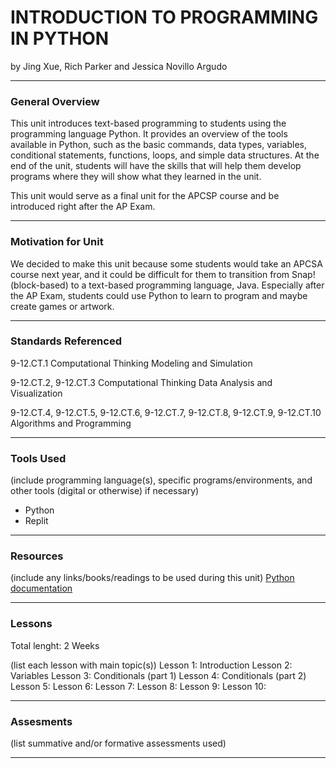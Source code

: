 # INTRODUCTION TO PROGRAMMING IN PYTHON
by Jing Xue, Rich Parker and Jessica Novillo Argudo

-----

### General Overview
This unit introduces text-based programming to students using the programming language Python. It provides an overview of the tools available in Python, such as the basic commands, data types, variables, conditional statements, functions, loops, and simple data structures. At the end of the unit, students will have the skills that will help them develop programs where they will show what they learned in the unit. 

This unit would serve as a final unit for the APCSP course and be introduced right after the AP Exam.

---

### Motivation for Unit
We decided to make this unit because some students would take an APCSA course next year, and it could be difficult for them to transition from Snap! (block-based) to a text-based programming language, Java. Especially after the AP Exam, students could use Python to learn to program and maybe create games or artwork.  

---

### Standards Referenced
9-12.CT.1 Computational Thinking Modeling and Simulation

9-12.CT.2, 9-12.CT.3 Computational Thinking Data Analysis and Visualization

9-12.CT.4, 9-12.CT.5, 9-12.CT.6, 9-12.CT.7, 9-12.CT.8, 9-12.CT.9, 9-12.CT.10 Algorithms and Programming

---

### Tools Used
(include programming language(s), specific programs/environments, and other tools (digital or otherwise) if necessary)
* Python
* Replit

---

### Resources
(include any links/books/readings to be used during this unit)
[Python documentation](https://www.python.org/doc/)

---

### Lessons
Total lenght: 2 Weeks

(list each lesson with main topic(s))
Lesson 1: Introduction
Lesson 2: Variables
Lesson 3: Conditionals (part 1)
Lesson 4: Conditionals (part 2)
Lesson 5:
Lesson 6:
Lesson 7:
Lesson 8:
Lesson 9:
Lesson 10:

---

### Assesments
(list summative and/or formative assessments used)

---
